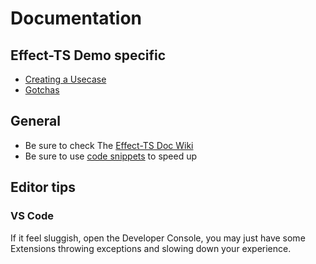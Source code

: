 # Documentation

## Effect-TS Demo specific

 - [Creating a Usecase](Creating_a_usecase.md)
 - [Gotchas](gotchas.md)


## General

- Be sure to check The [Effect-TS Doc Wiki](https://github.com/Effect-TS/doc/wiki)
- Be sure to use [code snippets](../.vscode) to speed up


## Editor tips

### VS Code

If it feel sluggish, open the Developer Console, you may just have some Extensions throwing exceptions and slowing down your experience.